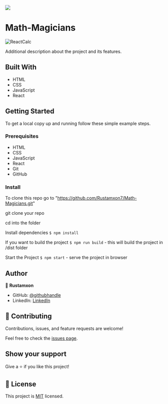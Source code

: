 ![](https://img.shields.io/badge/Microverse-blueviolet)

# Math-Magicians

![ReactCalc](https://user-images.githubusercontent.com/69011963/134337289-8ee0750f-be7b-4fbb-b300-922c2027ca9a.gif)

Additional description about the project and its features.

## Built With

- HTML
- CSS
- JavaScript
- React

## Getting Started

To get a local copy up and running follow these simple example steps.

### Prerequisites

- HTML
- CSS
- JavaScript
- React
- Git
- GitHub

<!-- ## Live Demo

[Live Demo Link](https://rustamxon7.github.io/Leaderboard/) -->

### Install

To clone this repo go to "https://github.com/Rustamxon7/Math-Magicians.git"

git clone your repo

cd into the folder

Install dependencies `$ npm install`

If you want to build the project `$ npm run build` - this will build the project in /dist folder

Start the Project `$ npm start` - serve the project in browser

## Author

👤 **Rustamxon**

- GitHub: [@githubhandle](https://github.com/Rustamxon7)
- LinkedIn: [LinkedIn](https://www.linkedin.com/in/rustamjon-tolipov-6a831020b)

## 🤝 Contributing

Contributions, issues, and feature requests are welcome!

Feel free to check the [issues page](https://github.com/Rustamxon7/Math-Magicians/issues).

## Show your support

Give a ⭐️ if you like this project!

## 📝 License

This project is [MIT](./MIT.md) licensed.
